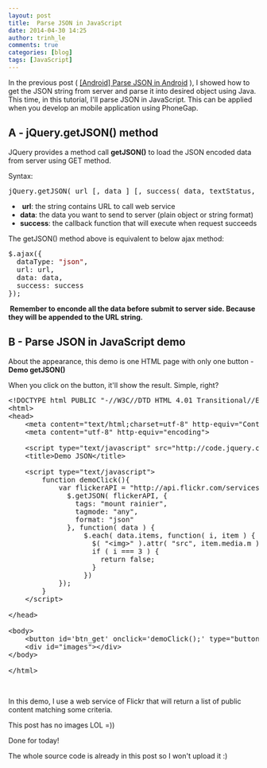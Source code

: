 ```yaml
---
layout: post
title:  Parse JSON in JavaScript
date: 2014-04-30 14:25
author: trinh_le
comments: true
categories: [blog]
tags: [JavaScript]
---
```


In the previous post ( <a title="[Android] Parse JSON in Android" href="http://icetea09.com/blog/2014/04/02/android-parse-json-android/">[Android] Parse JSON in Android</a> ), I showed how to get the JSON string from server and parse it into desired object using Java. This time, in this tutorial, I'll parse JSON in JavaScript. This can be applied when you develop an mobile application using PhoneGap.

<!--more-->
<h2 class="entry-title">A - jQuery.getJSON() method</h2>
JQuery provides a method call <strong>getJSON()</strong> to load the JSON encoded data from server using GET method.

Syntax:
<pre>jQuery.getJSON( url [, data ] [, success( data, textStatus, jqXHR ) ] )</pre>
<ul>
	<li> <strong>url</strong>: the string contains URL to call web service</li>
	<li><strong>data</strong>: the data you want to send to server (plain object or string format)</li>
	<li><strong>success</strong>: the callback function that will execute when request succeeds</li>
</ul>
The getJSON() method above is equivalent to below ajax method:
<pre>$.ajax({ 
  dataType: <span style="color: maroon;">"json"</span>, 
  url: url, 
  data: data, 
  success: success 
});</pre>
<strong> Remember to enconde all the data before submit to server side. Because they will be appended to the URL string.</strong>
<h2>B - Parse JSON in JavaScript demo</h2>
About the appearance, this demo is one HTML page with only one button - <strong>Demo getJSON()</strong>

When you click on the button, it'll show the result. Simple, right?
<pre class="lang:default decode:true ">&lt;!DOCTYPE html PUBLIC "-//W3C//DTD HTML 4.01 Transitional//EN" "http://www.w3.org/TR/html4/loose.dtd"&gt; 
&lt;html&gt; 
&lt;head&gt; 
    &lt;meta content="text/html;charset=utf-8" http-equiv="Content-Type"&gt; 
    &lt;meta content="utf-8" http-equiv="encoding"&gt; 
     
    &lt;script type="text/javascript" src="http://code.jquery.com/jquery-1.11.0.min.js"&gt;&lt;/script&gt; 
    &lt;title&gt;Demo JSON&lt;/title&gt; 
     
    &lt;script type="text/javascript"&gt; 
        function demoClick(){             
            var flickerAPI = "http://api.flickr.com/services/feeds/photos_public.gne?jsoncallback=?"; 
              $.getJSON( flickerAPI, { 
                tags: "mount rainier", 
                tagmode: "any", 
                format: "json" 
              }, function( data ) { 
                  $.each( data.items, function( i, item ) { 
                    $( "&lt;img&gt;" ).attr( "src", item.media.m ).appendTo( "#images" ); 
                    if ( i === 3 ) { 
                      return false; 
                    } 
                  }) 
            }); 
        }     
    &lt;/script&gt; 
     
&lt;/head&gt; 

&lt;body&gt; 
    &lt;button id='btn_get' onclick='demoClick();' type="button"&gt;Demo getJSON()&lt;/button&gt; 
    &lt;div id="images"&gt;&lt;/div&gt; 
&lt;/body&gt; 

&lt;/html&gt;</pre>
&nbsp;

In this demo, I use a web service of Flickr that will return a list of public content matching some criteria.

This post has no images LOL =))

Done for today!

The whole source code is already in this post so I won't upload it :)

&nbsp;
